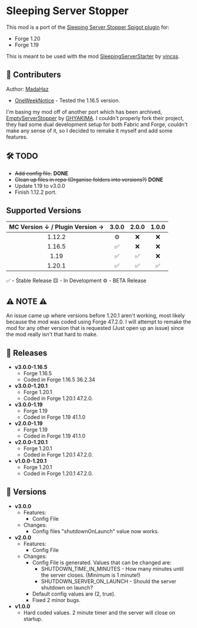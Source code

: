 # Sleeping Server Stopper
This mod is a port of the [Sleeping Server Stopper Spigot plugin](https://github.com/vincss/mcEmptyServerStopper) for:
- Forge 1.20
- Forge 1.19

This is meant to be used with the mod [SleepingServerStarter](https://github.com/vincss/mcsleepingserverstarter) by [vincss](https://github.com/vincss).

## 🤝 Contributers
Author: [MadaHaz](https://github.com/MadaHaz)

- [OneWeekNotice](https://github.com/OneWeekNotice) - Tested the 1.16.5 version.

I'm basing my mod off of another port which has been archived, [EmptyServerStopper](https://github.com/GHYAKIMA/emptyserverstopper-mod) by [GHYAKIMA](https://github.com/GHYAKIMA). I couldn't properly fork their project, they had some dual development setup for both Fabric and Forge, couldn't make any sense of it, so I decided to remake it myself and add some features.

## 🛠 TODO
- ~~Add config file.~~ **DONE**
- ~~Clean up files in repo (Organise folders into versions?)~~ **DONE**
- Update 1.19 to v3.0.0
- Finish 1.12.2 port.

## Supported Versions
| MC Version ↓ / Plugin Version → | **3.0.0** | **2.0.0** | **1.0.0** |
| :-----------------------------: | :-------: | :-------: | :-------: |
| 1.12.2                         |    ⚙️     |    ❌     |    ❌     |
| 1.16.5                         |    ✅     |    ❌     |    ❌     |
| 1.19                           |    ✅     |    ✅     |    ❌     |
| 1.20.1                         |    ✅     |    ✅     |    ✅     |

✅ - Stable Release
🟨 - In Development
⚙️ - BETA Release

## ⚠ NOTE ⚠
An issue came up where versions before 1.20.1 aren't working, most likely because the mod was coded using Forge 47.2.0. I will attempt to remake the mod for any other version that is requested (Just open up an issue) since the mod really isn't that hard to make.

## 📄 Releases
- **v3.0.0-1.16.5**
  - Forge 1.16.5
  - Coded in Forge 1.16.5 36.2.34
- **v3.0.0-1.20.1**
  - Forge 1.20.1
  - Coded in Forge 1.20.1 47.2.0.
- **v3.0.0-1.19**
  - Forge 1.19
  - Coded in Forge 1.19 41.1.0
- **v2.0.0-1.19**
  - Forge 1.19
  - Coded in Forge 1.19 41.1.0
- **v2.0.0-1.20.1**
  - Forge 1.20.1
  - Coded in Forge 1.20.1 47.2.0.
- **v1.0.0-1.20.1**
  - Forge 1.20.1
  - Coded in Forge 1.20.1 47.2.0.
 
## 📄 Versions
- **v3.0.0**
  - Features:
    - Config File
  - Changes:
    - Config files "shutdownOnLaunch" value now works.
- **v2.0.0**
  - Features:
    - Config File
  - Changes:
    - Config File is generated. Values that can be changed are:
      - SHUTDOWN_TIME_IN_MINUTES - How many minutes until the server closes. (Minimum is 1 minute!)
      - SHUTDOWN_SERVER_ON_LAUNCH - Should the server shutdown on launch?
    - Default config values are (2, true).
    - Fixed 2 minor bugs.
- **v1.0.0**
  - Hard coded values. 2 minute timer and the server will close on startup.
